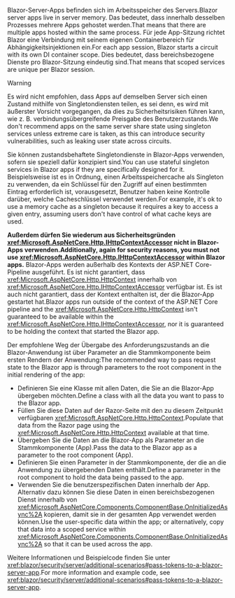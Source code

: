 <span data-ttu-id="4e645-101">Blazor-Server-Apps befinden sich im Arbeitsspeicher des Servers.</span><span class="sxs-lookup"><span data-stu-id="4e645-101">Blazor server apps live in server memory.</span></span> <span data-ttu-id="4e645-102">Das bedeutet, dass innerhalb desselben Prozesses mehrere Apps gehostet werden.</span><span class="sxs-lookup"><span data-stu-id="4e645-102">That means that there are multiple apps hosted within the same process.</span></span> <span data-ttu-id="4e645-103">Für jede App-Sitzung richtet Blazor eine Verbindung mit seinem eigenen Containerbereich für Abhängigkeitsinjektionen ein.</span><span class="sxs-lookup"><span data-stu-id="4e645-103">For each app session, Blazor starts a circuit with its own DI container scope.</span></span> <span data-ttu-id="4e645-104">Dies bedeutet, dass bereichsbezogene Dienste pro Blazor-Sitzung eindeutig sind.</span><span class="sxs-lookup"><span data-stu-id="4e645-104">That means that scoped services are unique per Blazor session.</span></span>

> [!WARNING]
> <span data-ttu-id="4e645-105">Es wird nicht empfohlen, dass Apps auf demselben Server sich einen Zustand mithilfe von Singletondiensten teilen, es sei denn, es wird mit äußerster Vorsicht vorgegangen, da dies zu Sicherheitsrisiken führen kann, wie z. B. verbindungsübergreifende Preisgabe des Benutzerzustands.</span><span class="sxs-lookup"><span data-stu-id="4e645-105">We don't recommend apps on the same server share state using singleton services unless extreme care is taken, as this can introduce security vulnerabilities, such as leaking user state across circuits.</span></span>

<span data-ttu-id="4e645-106">Sie können zustandsbehaftete Singletondienste in Blazor-Apps verwenden, sofern sie speziell dafür konzipiert sind.</span><span class="sxs-lookup"><span data-stu-id="4e645-106">You can use stateful singleton services in Blazor apps if they are specifically designed for it.</span></span> <span data-ttu-id="4e645-107">Beispielsweise ist es in Ordnung, einen Arbeitsspeichercache als Singleton zu verwenden, da ein Schlüssel für den Zugriff auf einen bestimmten Eintrag erforderlich ist, vorausgesetzt, Benutzer haben keine Kontrolle darüber, welche Cacheschlüssel verwendet werden.</span><span class="sxs-lookup"><span data-stu-id="4e645-107">For example, it's ok to use a memory cache as a singleton because it requires a key to access a given entry, assuming users don't have control of what cache keys are used.</span></span>

<span data-ttu-id="4e645-108">**Außerdem dürfen Sie wiederum aus Sicherheitsgründen <xref:Microsoft.AspNetCore.Http.IHttpContextAccessor> nicht in Blazor-Apps verwenden.**</span><span class="sxs-lookup"><span data-stu-id="4e645-108">**Additionally, again for security reasons, you must not use <xref:Microsoft.AspNetCore.Http.IHttpContextAccessor> within Blazor apps.**</span></span> <span data-ttu-id="4e645-109">Blazor-Apps werden außerhalb des Kontexts der ASP.NET Core-Pipeline ausgeführt. Es ist nicht garantiert, dass <xref:Microsoft.AspNetCore.Http.HttpContext> innerhalb von <xref:Microsoft.AspNetCore.Http.IHttpContextAccessor> verfügbar ist. Es ist auch nicht garantiert, dass der Kontext enthalten ist, der die Blazor-App gestartet hat.</span><span class="sxs-lookup"><span data-stu-id="4e645-109">Blazor apps run outside of the context of the ASP.NET Core pipeline and the <xref:Microsoft.AspNetCore.Http.HttpContext> isn't guaranteed to be available within the <xref:Microsoft.AspNetCore.Http.IHttpContextAccessor>, nor it is guaranteed to be holding the context that started the Blazor app.</span></span>

<span data-ttu-id="4e645-110">Der empfohlene Weg der Übergabe des Anforderungszustands an die Blazor-Anwendung ist über Parameter an die Stammkomponente beim ersten Rendern der Anwendung:</span><span class="sxs-lookup"><span data-stu-id="4e645-110">The recommended way to pass request state to the Blazor app is through parameters to the root component in the initial rendering of the app:</span></span>

* <span data-ttu-id="4e645-111">Definieren Sie eine Klasse mit allen Daten, die Sie an die Blazor-App übergeben möchten.</span><span class="sxs-lookup"><span data-stu-id="4e645-111">Define a class with all the data you want to pass to the Blazor app.</span></span>
* <span data-ttu-id="4e645-112">Füllen Sie diese Daten auf der Razor-Seite mit den zu diesem Zeitpunkt verfügbaren <xref:Microsoft.AspNetCore.Http.HttpContext>.</span><span class="sxs-lookup"><span data-stu-id="4e645-112">Populate that data from the Razor page using the <xref:Microsoft.AspNetCore.Http.HttpContext> available at that time.</span></span>
* <span data-ttu-id="4e645-113">Übergeben Sie die Daten an die Blazor-App als Parameter an die Stammkomponente (App).</span><span class="sxs-lookup"><span data-stu-id="4e645-113">Pass the data to the Blazor app as a parameter to the root component (App).</span></span>
* <span data-ttu-id="4e645-114">Definieren Sie einen Parameter in der Stammkomponente, der die an die Anwendung zu übergebenden Daten enthält.</span><span class="sxs-lookup"><span data-stu-id="4e645-114">Define a parameter in the root component to hold the data being passed to the app.</span></span>
* <span data-ttu-id="4e645-115">Verwenden Sie die benutzerspezifischen Daten innerhalb der App. Alternativ dazu können Sie diese Daten in einen bereichsbezogenen Dienst innerhalb von <xref:Microsoft.AspNetCore.Components.ComponentBase.OnInitializedAsync%2A> kopieren, damit sie in der gesamten App verwendet werden können.</span><span class="sxs-lookup"><span data-stu-id="4e645-115">Use the user-specific data within the app; or alternatively, copy that data into a scoped service within <xref:Microsoft.AspNetCore.Components.ComponentBase.OnInitializedAsync%2A> so that it can be used across the app.</span></span>

<span data-ttu-id="4e645-116">Weitere Informationen und Beispielcode finden Sie unter <xref:blazor/security/server/additional-scenarios#pass-tokens-to-a-blazor-server-app>.</span><span class="sxs-lookup"><span data-stu-id="4e645-116">For more information and example code, see <xref:blazor/security/server/additional-scenarios#pass-tokens-to-a-blazor-server-app>.</span></span>
